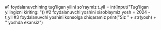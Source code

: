 #1 foydalanuvchining tug'ilgan yilini so'raymiz
t_yil = int(input("Tug'ilgan yilingizni kiriting: "))
#2 foydalanuvchi yoshini xisoblaymiz
yosh = 2024 - t_yil 
#3 foydalanuvchi yoshini konsolga chiqaramiz
print("Siz " + str(yosh) + " yoshda ekansiz")
